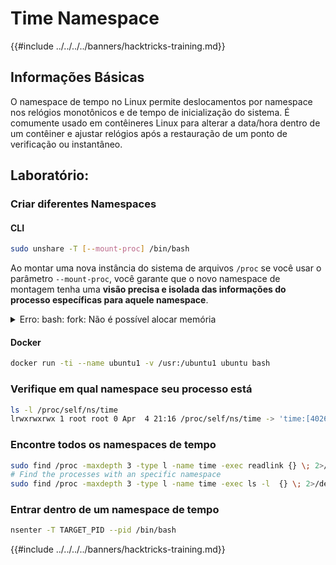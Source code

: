 # Time Namespace

{{#include ../../../../banners/hacktricks-training.md}}

## Informações Básicas

O namespace de tempo no Linux permite deslocamentos por namespace nos relógios monotônicos e de tempo de inicialização do sistema. É comumente usado em contêineres Linux para alterar a data/hora dentro de um contêiner e ajustar relógios após a restauração de um ponto de verificação ou instantâneo.

## Laboratório:

### Criar diferentes Namespaces

#### CLI
```bash
sudo unshare -T [--mount-proc] /bin/bash
```
Ao montar uma nova instância do sistema de arquivos `/proc` se você usar o parâmetro `--mount-proc`, você garante que o novo namespace de montagem tenha uma **visão precisa e isolada das informações do processo específicas para aquele namespace**.

<details>

<summary>Erro: bash: fork: Não é possível alocar memória</summary>

Quando `unshare` é executado sem a opção `-f`, um erro é encontrado devido à forma como o Linux lida com novos namespaces de PID (ID do Processo). Os detalhes principais e a solução estão descritos abaixo:

1. **Explicação do Problema**:

- O kernel do Linux permite que um processo crie novos namespaces usando a chamada de sistema `unshare`. No entanto, o processo que inicia a criação de um novo namespace de PID (referido como o processo "unshare") não entra no novo namespace; apenas seus processos filhos o fazem.
- Executar `%unshare -p /bin/bash%` inicia `/bin/bash` no mesmo processo que `unshare`. Consequentemente, `/bin/bash` e seus processos filhos estão no namespace de PID original.
- O primeiro processo filho de `/bin/bash` no novo namespace se torna PID 1. Quando esse processo sai, ele aciona a limpeza do namespace se não houver outros processos, já que PID 1 tem o papel especial de adotar processos órfãos. O kernel do Linux então desabilitará a alocação de PID nesse namespace.

2. **Consequência**:

- A saída de PID 1 em um novo namespace leva à limpeza da flag `PIDNS_HASH_ADDING`. Isso resulta na falha da função `alloc_pid` em alocar um novo PID ao criar um novo processo, produzindo o erro "Não é possível alocar memória".

3. **Solução**:
- O problema pode ser resolvido usando a opção `-f` com `unshare`. Esta opção faz com que `unshare` fork um novo processo após criar o novo namespace de PID.
- Executar `%unshare -fp /bin/bash%` garante que o comando `unshare` se torne PID 1 no novo namespace. `/bin/bash` e seus processos filhos são então contidos com segurança dentro deste novo namespace, prevenindo a saída prematura de PID 1 e permitindo a alocação normal de PID.

Ao garantir que `unshare` seja executado com a flag `-f`, o novo namespace de PID é mantido corretamente, permitindo que `/bin/bash` e seus subprocessos operem sem encontrar o erro de alocação de memória.

</details>

#### Docker
```bash
docker run -ti --name ubuntu1 -v /usr:/ubuntu1 ubuntu bash
```
### &#x20;Verifique em qual namespace seu processo está
```bash
ls -l /proc/self/ns/time
lrwxrwxrwx 1 root root 0 Apr  4 21:16 /proc/self/ns/time -> 'time:[4026531834]'
```
### Encontre todos os namespaces de tempo
```bash
sudo find /proc -maxdepth 3 -type l -name time -exec readlink {} \; 2>/dev/null | sort -u
# Find the processes with an specific namespace
sudo find /proc -maxdepth 3 -type l -name time -exec ls -l  {} \; 2>/dev/null | grep <ns-number>
```
### Entrar dentro de um namespace de tempo
```bash
nsenter -T TARGET_PID --pid /bin/bash
```
{{#include ../../../../banners/hacktricks-training.md}}
